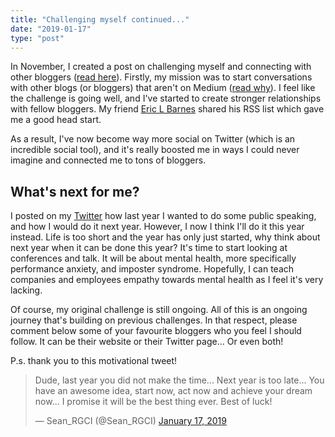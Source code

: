 ```yaml
---
title: "Challenging myself continued..."
date: "2019-01-17"
type: "post"
---
```


In November, I created a post on challenging myself and connecting with other bloggers ([read here](/blog/challenging-myself/)). Firstly, my mission was to start conversations with other blogs (or bloggers) that aren't on Medium ([read why](/blog/at-the-cost-of-your-users-john-saddington/)). I feel like the challenge is going well, and I've started to create stronger relationships with fellow bloggers. My friend [Eric L Barnes](https://ericlbarnes.com/) shared his RSS list which gave me a good head start.

As a result, I've now become way more social on Twitter (which is an incredible social tool), and it's really boosted me in ways I could never imagine and connected me to tons of bloggers.

## What's next for me?

I posted on my [Twitter](https://twitter.com/Mike_D_Brooks) how last year I wanted to do some public speaking, and how I would do it next year. However, I now I think I'll do it this year instead. Life is too short and the year has only just started, why think about next year when it can be done this year? It's time to start looking at conferences and talk. It will be about mental health, more specifically performance anxiety, and imposter syndrome. Hopefully, I can teach companies and employees empathy towards mental health as I feel it's very lacking.

Of course, my original challenge is still ongoing. All of this is an ongoing journey that's building on previous challenges. In that respect, please comment below some of your favourite bloggers who you feel I should follow. It can be their website or their Twitter page... Or even both!

P.s. thank you to this motivational tweet!

>Dude, last year you did not make the time... Next year is too late... You have an awesome idea, start now, act now and achieve your dream now... I promise it will be the best thing ever. Best of luck!</p>— Sean_RGCI (@Sean_RGCI) <a href="https://twitter.com/Sean_RGCI/status/1085997638678392832?ref_src=twsrc%5Etfw">January 17, 2019</a>
